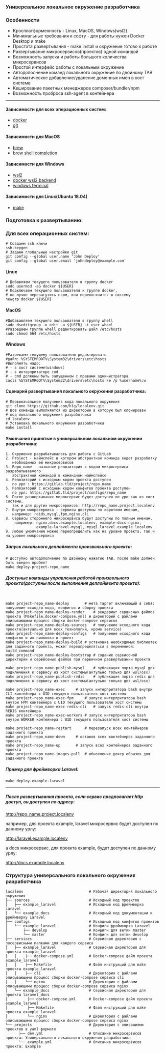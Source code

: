 ### Универсальное локальное окружение разработчика
### Особенности
- Кросплатформенность - Linux, MacOS, Windows(wsl2)
- Минимальные требования к софту - для работы нужен Docker Desktop и make
- Простота развертывания - make install и окружение готово к работе
- Развертывание микросервисов(проектов) одной командой
- Возможность запуска и работы большого количества микросервисов
- Простой интерфейс работы с локальным окружение
- Автодополнение команд локального окружение по двойному TAB
- Автоматическое добавление/удаление доменных имен в хост системе
- Кеширование пакетных менеджеров composer/bundler/npm
- Возможность проброса ssh-agent в контейнера
---
#### Зависимости для всех операционных систем:
 - [docker](https://docs.docker.com/install)
 - [git](https://git-scm.com/book/en/v2/Getting-Started-Installing-Git)
#### Зависимости для MacOS
 - [brew](https://brew.sh/)
 - [brew shell completion](https://docs.brew.sh/Shell-Completion)
#### Зависимости для Windows
 - [wsl2](https://docs.microsoft.com/ru-ru/windows/wsl/install-win10)
 - [docker wsl2 backend](https://docs.docker.com/docker-for-windows/wsl/)
 - [windows terminal](https://docs.microsoft.com/en-us/windows/terminal/)
#### Зависимости для Linux(Ubuntu 18.04)
 - [make](https://www.howtoinstall.me/ubuntu/18-04/make/)
### Подготовка к развертыванию:
### Для всех операционных систем:
```shell
# Создаем ssh ключи
ssh-keygen
# Задаем глобальные настройки git
git config --global user.name 'John Deploy'
git config --global user.email 'johndeploy@example.com'
```
#### Linux
```shell
# Добавляем текущего пользователя в группу docker
sudo usermod -aG docker ${USER}
# Подключаем текущего пользователя к группе docker,
# но лучше перезагузить пэвм, или перелогинится в систему
newgrp docker ${USER}
```
#### MacOS
```shell
#Добававляем текущего пользователя в группу whell
sudo dseditgroup -o edit -a ${USER} -t user wheel
#Разрешаем группе whell редактировать файл /etc/hosts
sudo chmod 664 /etc/hosts
```
#### Windows
```shell
#Разрешаем текущему пользователю редактировать
#файл: %SYSTEMROOT%\System32\drivers\etc\hosts
#Выполнять надо:
# - в хост системе(windows)
# - в интерпритаторе cmd
# - cmd должены быть запущенном с правами администратора
cacls %SYSTEMROOT%\System32\drivers\etc\hosts /e /p %username%:w
```

#### Сценарий развертывания локального окружения разработчика:
```shell
# Первоначальное получения кода локального окружения
git clone https://github.com/h1g/localenv.git
# Все команды выполняются из директории в которую был клонирован
# код локального окружения разработчика
cd localenv
# Установка локального окружения разработчика
make install
```
#### Умолчания принятые в универсальном локальном окружении разработчика:
```shell
1. Окружение разрабатывалось для работы с GitLab
2. Project - наймспейс в котором абстрактная команда ведет разработку
   необходимых ей микросервисов
3. Repo_name - название репозитория с кодом микросервиса разрабатываемого
   абстрактной командой в командном наймспейсе
4. Репозиторий с исходным кодом проекта доступен
   по урл : https://gitlab.tld/project/repo_name
5. Репозиторий с исходным кодом конфигов проекта доступен
   по урл: https://gitlab.tld/project/configs/repo_name
6. После развертывания мироксервис будет доступен по урл как из хост системы,
   так и для других микросервисов: http://repo_name.project.localenv
7. Внутри микросервиса - сервисы доступны по коротким именам,
   например: reids,mysql,fpm,nginx,cli
8. Сервисы стороннего микросервиса будут доступны по полным именам,
    например: nginx.docs.example.localenv, example-docs-nginx,
              example-laravel-mysql, mysql.laravel.example.localenv
9. Любое умолчание можно переопределить как на уровне проекта, так и на уровне микросервиса
```

##### Запуск локального деплоймента произвольного проекта:
```shell
# доступно автодополнение по двойному нажатию TAB, после make должен быть введен пробел!
make deploy-project-repo_name
```

##### Достуные команды управления работой произвольного проекта(доступны после выполнения деплоймента проекта):
```shell


make project-repo_name-deploy		# мета таргет включающий в себя: получение исходго кода, конфигов и сборку проекта
make project-repo_name-deploy-render	# рендеринг сервисных файлов проекта (Makefile,docker-compose.yml) и директорий с файлами описывающими процесс сборки docker-compose сервисов
make project-repo_name-deploy-sources	# получение исходного кода проекта(актуально для всех технологий, кроме service)
make project-repo_name-deploy-configs	# получение исходного кода конфигов и их линковка в проект
make project-repo_name-deploy-build	# установка необходимых библиотек для заданного проекта, может переопределяться в переменной: build_command
make project-repo_name-deploy-bootstrap	# содание сервисоной директории и сервисеных файлов при первичном развертывании проекта

make project-repo_name-publish-mysql	# публикация порта mysql для подключения к сервису из хост системы(актульно только для wsl/osx)
make project-repo_name-publish-redis	# публикация порта redis для подключения к сервису из хост системы(актульно только для wsl/osx)

make project-repo_name-exec		# запуск интерпритатора bash внутри CLI контейнера c UID текущего пользователя хост системы
make project-repo_name-exec-fpm		# запуск интерпритатора bash внутри FPM контейнера c UID текущего пользователя хост системы
make project-repo_name-exec-redis-cli	# запуск redis-cli внутри REDIS контейнера
make project-repo_name-exec-workers	# запуск интерпритатора bash внутри WORKER контейнера c UID текущего пользователя хост системы

make project-repo_name-restart		# перезапуск всех контейнеров заданного проекта
make project-repo_name-down		# останов всех контейнеров заданного проекта
make project-repo_name-up		# запуск всех контейнеров заданного проекта
make project-repo_name-images-pull	# обновление докер образов для заданного проекта
```
##### Пример для фреймворка Laravel:
```shell
make deploy-example-laravel
```
-----------------
##### После развертывания проекта, если сервис предполагает http доcтуп, он доступен по адресу:
http://repo_name.project.localenv

например, для проекта example, laravel микросервис будет доступен по данному урлу:

http://laravel.example.localenv

а docs микросервис, для проекта example, будет доступен по данному урлу:

http://docs.example.localenv

### Структура универсального локального окружения разработчика
```shell
localenv                              # Рабочая директория локального окружения
├── sources                           # Исходный код проектов
│   ├── example_laravel               # Исходный код фреймворка Laravel
│   └── example_docs                  # Исходный код документации к фреймворку Laravel
├── configs                           # Исходный код конфигов проектов
│   └── example_laravel               # Конфиги фреймворка Laravel
│       ├── develop                   # Конфиги для ветки master
│       └── master                    # Конфиги для ветки develop
├── services                          # Сервисная директория с посервисными папками для каждого сервиса
│   ├── example_laravel               # Сервисная директория для проекта example_laravel
│   │    ├── docker-compose.yml       # Docker-compose файл проекта example_laravel
│   │    ├── Makefile                 # Файл инструкций для make проекта example_laravel
│   │    ├── cli                      # Директория с файлами описывающими процесс сборки docker-compose сервиса cli
│   │    └── nginx                    # Директория с файлами описывающими процесс сборки docker-compose сервиса nginx
│   └── example_docs                  # Сервисная директория для проекта laravel_docs
│         ├── docker-compose.yml      # Docker-compose файл проекта example_laravel
│         ├── Makefile                # Файл инструкций для make проекта example_laravel
│         └── nginx                   # Директория с файлами описывающими процесс сборки docker-compose сервиса nginx
└── projects                          # Директория с описаниями проектов в yaml формате
      ├── dev.yml                     # Описание микросервисов проекта: Универсального локального окружения разработчика
      └── example.yml                 # Описание микросервисов проекта: Example
